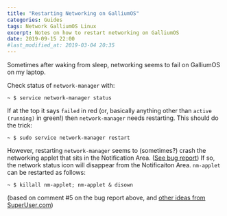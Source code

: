 ```yaml
---
title: "Restarting Networking on GalliumOS"
categories: Guides
tags: Network GalliumOS Linux
excerpt: Notes on how to restart networking on GalliumOS
date: 2019-09-15 22:00
#last_modified_at: 2019-03-04 20:35
---
```


Sometimes after waking from sleep, networking seems to fail on GalliumOS on my laptop.

Check status of `network-manager` with:
``` shell
~ $ service network-manager status
```

If at the top it says `failed` in red (or, basically anything other than `active (running)` in green!) then `network-manager` needs restarting.  This should do the trick:
``` shell
~ $ sudo service network-manager restart
```

However, restarting `network-manager` seems to (sometimes?) crash the networking applet that sits in the Notification Area.  ([See bug report](https://bugs.launchpad.net/ubuntu/+source/network-manager-applet/+bug/1404324))  If so, the network status icon will disappear from the Notificaiton Area.  `nm-applet` can be restarted as follows:
``` shell
~ $ killall nm-applet; nm-applet & disown
```
(based on comment #5 on the bug report above, and [other ideas from SuperUser.com](https://superuser.com/a/513503))
